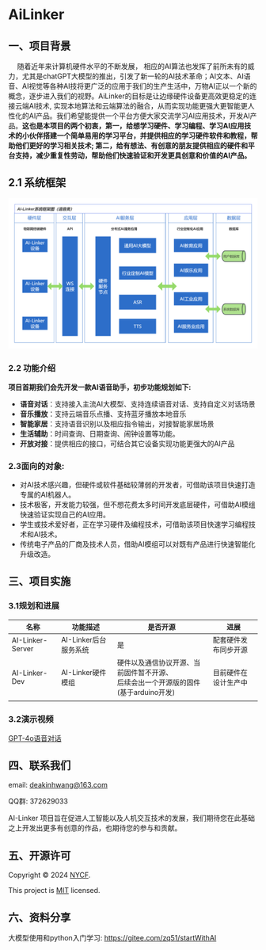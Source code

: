 # AiLinker

## 一、项目背景

&emsp; 随着近年来计算机硬件水平的不断发展， 相应的AI算法也发挥了前所未有的威力，尤其是chatGPT大模型的推出，引发了新一轮的AI技术革命；AI文本、AI语音、AI视觉等各种AI技将更广泛的应用于我们的生产生活中，万物AI正以一个新的概念，逐步进入我们的视野。AiLinker的目标是让边缘硬件设备更高效更稳定的连接云端AI技术, 实现本地算法和云端算法的融合，从而实现功能更强大更智能更人性化的AI产品。我们希望能提供一个平台方便大家交流学习AI应用技术，开发AI产品。**这也是本项目的两个初衷，第一，给想学习硬件、学习编程、学习AI应用技术的小伙伴搭建一个简单易用的学习平台，并提供相应的学习硬件软件和教程，帮助他们更好的学习相关技术; 第二，给有想法、有创意的朋友提供相应的硬件和平台支持，减少重复性劳动，帮助他们快速验证和开发更具创意和价值的AI产品。**

## 2.1 系统框架

<img src="pics/AI-Linker系统框架图.png" style="zoom:50%;" />

### 2.2 功能介绍

​	**项目首期我们会先开发一款AI语音助手，初步功能规划如下:**

- **语音对话**：支持接入主流AI大模型、支持连续语音对话、支持自定义对话场景
- **音乐播放**：支持云端音乐点播、支持蓝牙播放本地音乐
- **智能家居**：支持语音识别以及相应指令输出，对接智能家居场景
- **生活辅助**：时间查询、日期查询、闹钟设置等功能。
- **开放对接**：提供相应的接口，可结合其它设备实现功能更强大的AI产品



### 2.3面向的对象:

* 对AI技术感兴趣，但硬件或软件基础较薄弱的开发者，可借助该项目快速打造专属的AI机器人。
* 技术极客，开发能力较强，但不想花费太多时间开发底层硬件，可借助AI模组快速验证实现自己的AI应用。
* 学生或技术爱好者，正在学习硬件及编程技术，可借助该项目快速学习编程技术和AI技术。
* 传统电子产品的厂商及技术人员，借助AI模组可以对既有产品进行快速智能化升级改造。




## 三、项目实施

### 3.1规划和进展

| 名称             | 功能描述              | 是否开源                                                     | 进展                 |
| ---------------- | --------------------- | ------------------------------------------------------------ | -------------------- |
| AI-Linker-Server | AI-Linker后台服务系统 | 是                                                           | 配套硬件发布同步开源 |
| AI-Linker-Dev    | AI-Linker硬件模组     | 硬件以及通信协议开源、当前固件暂不开源、<br />后续会出一个开源版的固件(基于arduino开发) | 目前硬件在设计生产中 |
|                  |                       |                                                              |                      |

### 3.2演示视频

[GPT-4o语音对话](https://t.bilibili.com/933862328380686374?share_source=pc_native)



## 四、联系我们

email: deakinhwang@163.com 

QQ群: 372629033

AI-Linker 项目旨在促进人工智能以及人机交互技术的发展，我们期待您在此基础之上开发出更多有创意的作品，也期待您的参与和贡献。





## 五、开源许可

Copyright © 2024 [NYCF](https://github.com/NYCF).

This project is [MIT](https://github.com/lobehub/lobe-chat/blob/main/LICENSE) licensed.



## 六、资料分享

大模型使用和python入门学习: https://gitee.com/zq51/startWithAI

